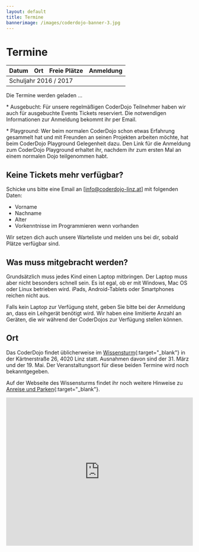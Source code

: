 ```yaml
---
layout: default
title: Termine
bannerimage: /images/coderdojo-banner-3.jpg
---
```


# Termine

<table class="table" id="eventsTable">
	<thead>
		<tr>
			<th>Datum</th>
			<th>Ort</th>
			<th>Freie Plätze</th>
			<th>Anmeldung</th>
		</tr>
	</thead>
	<tbody>
		<tr class="subtitle">
			<td colspan="4">Schuljahr 2016 / 2017</td>
		</tr>
	</tbody>
</table>

<p class="loadingText">Die Termine werden geladen ...</p>

<p class="warning">* Ausgebucht: Für unsere regelmäßigen CoderDojo Teilnehmer haben wir auch für ausgebuchte Events Tickets reserviert. Die notwendigen Informationen zur Anmeldung bekommt ihr per Email.</p>

<p>* Playground: Wer beim normalen CoderDojo schon etwas Erfahrung gesammelt hat und mit Freunden an seinen Projekten arbeiten möchte, hat beim CoderDojo Playground Gelegenheit dazu. 
Den Link für die Anmeldung zum CoderDojo Playground erhaltet ihr, nachdem ihr zum ersten Mal an 
einem normalen Dojo teilgenommen habt.</p>

## Keine Tickets mehr verfügbar?

Schicke uns bitte eine Email an [info@coderdojo-linz.at] mit folgenden Daten:

- Vorname
- Nachname
- Alter
- Vorkenntnisse im Programmieren wenn vorhanden

Wir setzen dich auch unsere Warteliste und melden uns bei dir, sobald Plätze verfügbar sind.

## Was muss mitgebracht werden?

Grundsätzlich muss jedes Kind einen Laptop mitbringen. Der Laptop muss aber nicht besonders schnell sein. Es ist egal, ob er mit Windows, Mac OS oder Linux betrieben wird. iPads, Android-Tablets oder Smartphones reichen nicht aus.

Falls kein Laptop zur Verfügung steht, geben Sie bitte bei der Anmeldung an, dass ein Leihgerät benötigt wird. Wir haben eine limitierte Anzahl an Geräten, die wir während der CoderDojos zur Verfügung stellen können.

## Ort

Das CoderDojo findet üblicherweise im [Wissensturm](http://www.linz.at/wissensturm/){:target="_blank"} in der Kärtnerstraße 26, 4020 Linz statt.
Ausnahmen davon sind der 31. März und der 19. Mai. Der Veranstaltungsort für diese beiden Termine wird noch bekanntgegeben.

Auf der Webseite des Wissensturms findet ihr noch weitere Hinweise zu [Anreise und Parken](http://www.linz.at/wissensturm/anreise.asp){:target="_blank"}.

<script language="javascript">
$.get("https://participants-management-service.azurewebsites.net/api/events/", function(data) {
	var eventsTable = $("#eventsTable");
	additionalEvents = [
		{ date: new Date(2017, 2, 24), type: "playground" },
		{ date: new Date(2017, 3, 7), type: "playground" },
		{ date: new Date(2017, 3, 22), type: "bootcamp" },
		{ date: new Date(2017, 3, 28), type: "playground" },
		{ date: new Date(2017, 4, 12), type: "playground" },
		{ date: new Date(2017, 5, 9), type: "playground" }
	].filter(event => event.date >= new Date());
	
	data = data.concat(additionalEvents).sort((a, b) => {
		a = new Date(a.date);
		b = new Date(b.date);
		return a > b ? 1 : a < b ? -1 : 0;
	});

	data.forEach(function(event) {
		var date = moment(new Date(event.date)).startOf("day");
		var formattedDate = date.format("YYYY-MM-DD");
		var row = "<tr";
		if (event.type == "playground") {
			row += " class='playground'";
		} else if (event.type == "bootcamp") {
			row += " class='bootcamp'";
		}

		row += ">";
		row += "<td>" + date.format("dddd, DD. MMMM YYYY") + " 16:00 - 18:00</td>";

		row += "<td>";

		if (event.type == "playground") {
			row += "Playground*<br/>";
		} else if (event.type == "bootcamp") {
			row += "Junior Bootcamp - im Rahmen des <a href='https://coding-club-linz.github.io/global-azure-bootcamp-2017/junior-bootcamp.html' target='_blank'>Global Azure Bootcamps</a><br/>";
			row += "für junge Coder ab 13 Jahren<br/>";
		} else {
			row += "CoderDojo<br/>";
		}
		
		if (formattedDate == "2017-03-31") {
			row += "<a href=\"http://www.aec.at/center/skyloft/\" target=\"_blank\">AEC Sky Loft</a>, Ars-Electronica-Straße 1, 4040 Linz";
		} else if (formattedDate == "2017-05-19") {
			row += "<a href=\"https://www.grz.at/eBusiness/01_template1/1077528498541834366-1079162600655747802_1079162937542245764-1079162937542245764-NA-42-NA.html\" target=\"_blank\">GRZ IT Center GmbH</a>, Goethestr. 80, 4020 Linz";
		} else if (formattedDate == "2017-07-21" || formattedDate == "2017-08-04") {
			row += "<a href=\"http://www.jku.at/content/e213/e161/e6998/e6930\" target=\"_blank\">Johannes Kepler Universität Linz, Keplergebäude, Raum K 033C</a>, Altenberger Straße 69, 4040 Linz";
		} else {
			row += "Wissensturm, Kärtnerstraße 26, 4020 Linz";
		}

		if (formattedDate == "2017-03-03" || formattedDate == "2017-03-17" || formattedDate == "2017-04-21") {
			row += "<div class=\"sponsor\"><div>Dieses CoderDojo wird von der Firma <a href=\"https://www.oxaion.de/\" target=\"_blank\">Oxaion</a> gesponsert.</div><a href=\"https://www.oxaion.de/\" target=\"_blank\"><img src=\"images/oxaion.svg\" style=\"width: 100%; max-width: 150px; margin-bottom: 0;\" /></a></div>";
		}

		row += "</td>";

		row += "<td id='availableTickets" + event.eventbriteId + "' class='text-right'></td>";
		if (event.type == "playground") {
			row += "<td></td>";
		} else if (event.type == "bootcamp") {
			row += "<td><a href='https://www.eventbrite.de/e/global-azure-bootcamp-austria-2017-tickets-31460449050' target='_blank'>zur Anmeldung</a></td>";
		} else {
			row += "<td><a href='https://www.eventbrite.de/e/coderdojo-linz-wissensturm-tickets-" + event.eventbriteId + "' target='_blank'>zur Anmeldung</a></td>";
		}
		
		row += "</tr>";
		eventsTable.append(row);
	});

	$(".loadingText").hide();

	$.get("https://participants-management-service.azurewebsites.net/api/events?tcStatus=true&past=false", function(data) {
		data.forEach(function(event) {
			if (event.quantitySold >= event.quantityTotal) {
				$("#availableTickets" + event.eventbriteId).append("<span class='warning'>ausgebucht*</span>");
			} else {
				$("#availableTickets" + event.eventbriteId).append(event.quantityTotal - event.quantitySold);
			}
		});
	});
});
</script>

<iframe frameborder="0" style="border: 0; width: 100%; height: 400px;" src="https://www.google.com/maps/embed/v1/place?q=Wissensturm%20Volkshochschule%20Linz%20Stadtbibliothek%2C%20K%C3%A4rntnerstra%C3%9Fe%2C%20Linz%2C%20Austria&key=AIzaSyAAgaQBWJByXn9NNkGVGGRFRxGXUWXxBXE" allowfullscreen></iframe>
